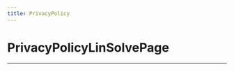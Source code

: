 ```yaml
---
title: PrivacyPolicy
---
```



  # PrivacyPolicyLinSolvePage

  
  

  
  
  
  
  
  

  
  
  
  
  
  ---


  
  